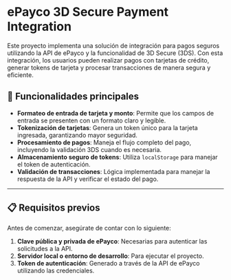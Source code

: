 # ePayco 3D Secure Payment Integration

Este proyecto implementa una solución de integración para pagos seguros utilizando la API de ePayco y la funcionalidad de 3D Secure (3DS). Con esta integración, los usuarios pueden realizar pagos con tarjetas de crédito, generar tokens de tarjeta y procesar transacciones de manera segura y eficiente.

## 🚀 Funcionalidades principales

- **Formateo de entrada de tarjeta y monto**: Permite que los campos de entrada se presenten con un formato claro y legible.
- **Tokenización de tarjetas**: Genera un token único para la tarjeta ingresada, garantizando mayor seguridad.
- **Procesamiento de pagos**: Maneja el flujo completo del pago, incluyendo la validación 3DS cuando es necesaria.
- **Almacenamiento seguro de tokens**: Utiliza `localStorage` para manejar el token de autenticación.
- **Validación de transacciones**: Lógica implementada para manejar la respuesta de la API y verificar el estado del pago.

---

## 📋 Requisitos previos

Antes de comenzar, asegúrate de contar con lo siguiente:

1. **Clave pública y privada de ePayco**: Necesarias para autenticar las solicitudes a la API.
2. **Servidor local o entorno de desarrollo**: Para ejecutar el proyecto.
3. **Token de autenticación**: Generado a través de la API de ePayco utilizando las credenciales.
